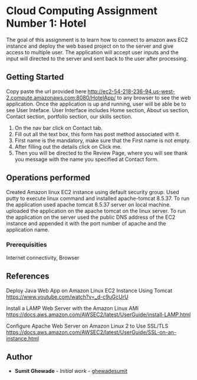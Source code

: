 # Cloud Computing Assignment Number 1: Hotel

The goal of this assignment is to learn how to connect to amazon aws EC2 instance and deploy the web based project on to the server and give access to multiple user. The application will accept user inputs and the input will directed to the server and sent back to the user after processing.

## Getting Started

Copy paste the url provided here http://ec2-54-218-236-94.us-west-2.compute.amazonaws.com:8080/HotelApp/ to any browser to see the web application. Once the application is up and running, user will be able be to see User Inteface. User Interface includes Home section, About us section, Contact section, portfolio section, our skills section.

1) On the nav bar click on  Contact tab.
2) Fill out all the text box, this form has post method associated with it.
3) First name is the mandatory, make sure that the First name is not empty.
4) After filling out the details click on Click me.
5) Then you will be directed to the Review Page, where you will see thank you message with the name you specified at Contact form.

## Operations performed

Created Amazon linux EC2 instance using default security group.
Used putty to execute linux command and installed apache-tomcat 8.5.37.
To run the application used apache tomcat 8.5.37 server on local machine.
uploaded the application on the apache tomcat on the linux server.
To run the application on the server used the public DNS address of the EC2 instance and appended it with the port number of apache and the application name.

### Prerequisities

Internet connectivity, 
Browser

## References

Deploy Java Web App on Amazon Linux EC2 Instance Using Tomcat           
https://www.youtube.com/watch?v=_d-c9uGcUrU

Install a LAMP Web Server with the Amazon Linux AMI  
https://docs.aws.amazon.com/AWSEC2/latest/UserGuide/install-LAMP.html

Configure Apache Web Server on Amazon Linux 2 to Use SSL/TLS
https://docs.aws.amazon.com/AWSEC2/latest/UserGuide/SSL-on-an-instance.html

## Author

* **Sumit Ghewade** - *Initial work* - [ghewadesumit](https://github.com/ghewadesumit)
